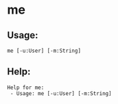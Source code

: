 me
====================

Usage:
--------------------
```
me [-u:User] [-m:String] 
```

Help:
--------------------
```
Help for me:
 - Usage: me [-u:User] [-m:String] 

```
